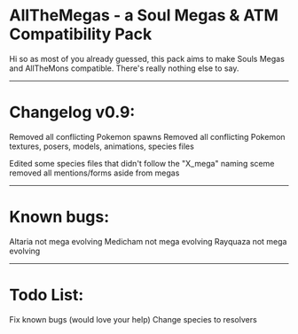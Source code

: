 # AllTheMegas - a Soul Megas & ATM Compatibility Pack
Hi so as most of you already guessed, this pack aims to make Souls Megas and AllTheMons compatible. 
There's really nothing else to say. 
____________________________________________________________________________________________________
# Changelog v0.9:
Removed all conflicting Pokemon spawns
Removed all conflicting Pokemon textures, posers, models, animations, species files

Edited some species files that didn't follow the "X_mega" naming sceme
    removed all mentions/forms aside from megas
____________________________________________________________________________________________________
# Known bugs:
Altaria not mega evolving
Medicham not mega evolving
Rayquaza not mega evolving
____________________________________________________________________________________________________
# Todo List:
Fix known bugs (would love your help)
Change species to resolvers